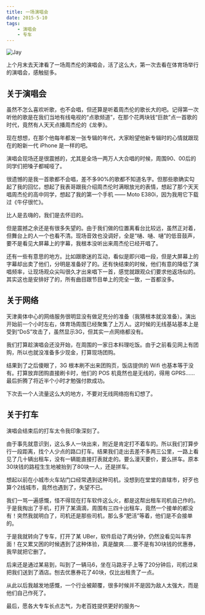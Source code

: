 ```yaml
---
title: 一场演唱会
date: 2015-5-10
tags:
    - 演唱会
    - 专车
---
```


![Jay](http://zorro-blog.qiniudn.com/jay.png)

上个月末去天津看了一场周杰伦的演唱会，活了这么大，第一次去看在体育场举行的演唱会，感触挺多。

## 关于演唱会

虽然不怎么喜欢听歌，也不会唱，但还算是听着周杰伦的歌长大的吧。记得第一次听他的歌是在我们当地有线电视的“点歌频道”，在那个花两块钱“巨款”点一首歌的时代，竟然有人天天点播周杰伦的《龙拳》。

现在想想，在那个他每年都发一张专辑的年代，大家盼望他新专辑时的心情就跟现在的盼新一代 iPhone 是一样的吧。

演唱会现场还是很震撼的，尤其是全场一两万人大合唱的时候，周围90、00后的同学们把嗓子都喊哑了。

很遗憾的是我一首歌都不会唱，差不多90%的歌都不知道名字。但那些歌确实勾起了我的回忆，想起了我表哥跟我介绍周杰伦时满眼放光的表情，想起了那个天天唱周杰伦的高中同学，想起了我的第一个手机 —— Moto E380i，因为我用它下载过《牛仔很忙》。

比人是去嗨的，我们是去怀旧的。

但是震撼之余还是有很多失望的。由于我们做的位置离看台比较远，虽然正对着，但舞台上的人一个也看不清。现场音效也没调好，全是“嗵、嗵、嗵”的低音鼓声，要不是看见大屏幕上的字幕，我根本没听出来周杰伦已经开唱了。

还有一些有意思的地方。比如跟歌迷的互动，看似是即兴唱一段，但是大屏幕上的字幕却出卖了他们，分明是准备好了的。还有快结束的时候，他们有意的降低了演唱频率，让现场观众尖叫很久才出来唱下一首，感觉就跟观众们要求他返场似的。其实这也是安排好了的，所有曲目跟节目单上的完全一致，一首都没多。

## 关于网络

天津奥体中心的网络服务很明显没有做足充分的准备（我猜根本就没准备）。演出开始前一个小时左右，体育场周围已经聚集了上万人。这时候的无线基站基本上是受到“DoS”攻击了，虽然显示3G，但其实一点网络都没有。

我们打算趁演唱会还没开始，在周围的一家日本料理吃饭。由于之前看见网上有团购，所以也就没准备多少现金，打算现场团购。

结果到了之后傻眼了，3G 根本刷不出来团购页，饭店提供的 Wifi 也基本等于没有。打算放弃团购直接刷卡时，他们的 POS 机竟然也是无线的，得用 GPRS……最后折腾了将近半个小时才勉强付款成功。

下次去一个人流量这么大的地方，不要对无线网络抱有幻想了。

## 关于打车

演唱会结束后的打车太令我印象深刻了。

由于事先就意识到，这么多人一块出来，附近是肯定打不着车的。所以我们打算步行一段距离，找个人少点的路口打车。结果我们走出去差不多两三公里，一路上看见了几十辆出租车，没有一辆能直接打表就走的。要么漫天要价，要么拼车。原本30块钱的路程生生地被抬到了80块一人，还是拼车。

想起以前在小城市火车站门口经常遇到这种司机，没想到在堂堂的直辖市，好歹也算个2线城市，竟然也遇到了，失望不已。

我们一骂一遍感慨，怪不得现在打车软件这么火，都是这帮出租车司机自己作的。于是我掏出了手机，打开了某滴滴，周围有三四十出租车，竟然一个接单的都没有！突然我就明白了，司机还是那些司机，那么多“肥活”等着，他们是不会接单的。

于是我就转向了专车，打开了某 UBer，软件启动了两分钟，仍然没看见叫车界面！在又累又困的时候遇到了这种体验，真是酸爽……要不是有30块钱的优惠券，我早就把它删了。

后来还是通过某易到，叫到了一辆马6，坐在马路牙子上等了20分钟后，司机过来把我们送到了酒店。刨去优惠券花了40块，仅比出租贵了一点。

从此以后我越发地感慨，一个行业被颠覆，很多时候并不是因为敌人太强大，而是他们自己作死了。

最后，愿各大专车长点志气，为老百姓提供更好的服务～
